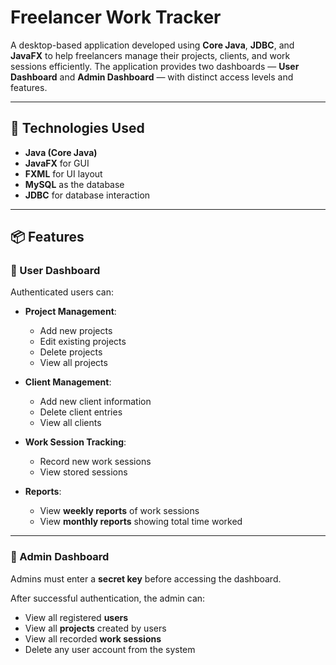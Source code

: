# Freelancer Work Tracker

A desktop-based application developed using **Core Java**, **JDBC**, and **JavaFX** to help freelancers manage their projects, clients, and work sessions efficiently. The application provides two dashboards — **User Dashboard** and **Admin Dashboard** — with distinct access levels and features.

---

## 🧰 Technologies Used

- **Java (Core Java)**
- **JavaFX** for GUI
- **FXML** for UI layout
- **MySQL** as the database
- **JDBC** for database interaction

---

## 📦 Features

### 👤 User Dashboard
Authenticated users can:

- **Project Management**:
  - Add new projects
  - Edit existing projects
  - Delete projects
  - View all projects

- **Client Management**:
  - Add new client information
  - Delete client entries
  - View all clients

- **Work Session Tracking**:
  - Record new work sessions
  - View stored sessions

- **Reports**:
  - View **weekly reports** of work sessions
  - View **monthly reports** showing total time worked

---

### 🔐 Admin Dashboard
Admins must enter a **secret key** before accessing the dashboard.

After successful authentication, the admin can:

- View all registered **users**
- View all **projects** created by users
- View all recorded **work sessions**
- Delete any user account from the system


